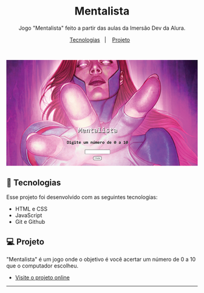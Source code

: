 <h1 align="center"> Mentalista </h1>

<p align="center">
Jogo "Mentalista" feito a partir das aulas da Imersão Dev da Alura. <br/>
</p>

<p align="center">
  <a href="#-tecnologias">Tecnologias</a>&nbsp;&nbsp;&nbsp;|&nbsp;&nbsp;&nbsp;
  <a href="#-projeto">Projeto</a>&nbsp;&nbsp;&nbsp;
</p>

<br>

<p align="center">
  <img alt="tela Mentalista" src="https://github.com/alinesoglia/mentalista/blob/main/tela%20mentalista.png?raw=true">
</p>

## 🚀 Tecnologias

Esse projeto foi desenvolvido com as seguintes tecnologias:

- HTML e CSS
- JavaScript
- Git e Github

## 💻 Projeto

"Mentalista" é um jogo onde o objetivo é você acertar um número de 0 a 10 que o computador escolheu.

- [Visite o projeto online](https://alinesoglia.github.io/mentalista/)

---


